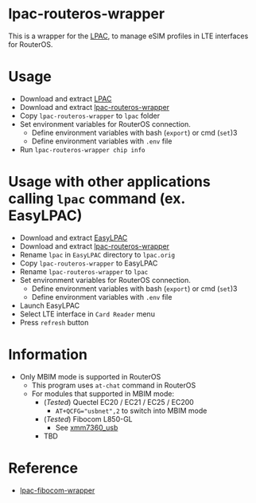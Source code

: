 # lpac-routeros-wrapper
This is a wrapper for the [LPAC](https://github.com/estkme-group/lpac), to manage eSIM profiles in LTE interfaces for RouterOS.

# Usage
- Download and extract [LPAC](https://github.com/estkme-group/lpac/releases)
- Download and extract [lpac-routeros-wrapper](https://github.com/pccr10001/lpac-routeros-wrapper/releases)
- Copy `lpac-routeros-wrapper` to `lpac` folder
- Set environment variables for RouterOS connection.
  * Define environment variables with bash (`export`) or cmd (`set`)3
  * Define environment variables with `.env` file
- Run `lpac-routeros-wrapper chip info`

# Usage with other applications calling `lpac` command (ex. EasyLPAC)
- Download and extract [EasyLPAC](https://github.com/creamlike1024/EasyLPAC/releases)
- Download and extract [lpac-routeros-wrapper](https://github.com/pccr10001/lpac-routeros-wrapper/releases)
- Rename `lpac` in `EasyLPAC` directory to `lpac.orig`
- Copy `lpac-routeros-wrapper` to EasyLPAC
- Rename `lpac-routeros-wrapper` to `lpac`
- Set environment variables for RouterOS connection.
    * Define environment variables with bash (`export`) or cmd (`set`)3
    * Define environment variables with `.env` file
- Launch EasyLPAC
- Select LTE interface in `Card Reader` menu
- Press `refresh` button

# Information
* Only MBIM mode is supported in RouterOS
  * This program uses `at-chat` command in RouterOS
  * For modules that supported in MBIM mode:
    * (*Tested*) Quectel EC20 / EC21 / EC25 / EC200
      * `AT+QCFG="usbnet",2` to switch into MBIM mode
    * (*Tested*) Fibocom L850-GL
      * See [xmm7360_usb](https://github.com/xmm7360/xmm7360-usb-modeswitch)
    * TBD

# Reference
* [lpac-fibocom-wrapper](https://github.com/prusa-dev/lpac-fibocom-wrapper)